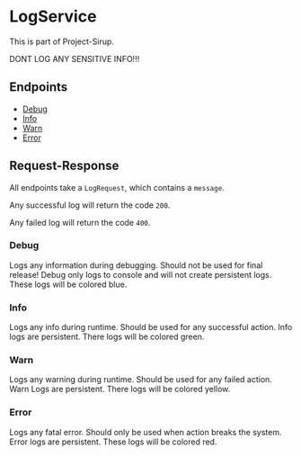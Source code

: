 # LogService

This is part of Project-Sirup.

DONT LOG ANY SENSITIVE INFO!!!

## Endpoints

- [Debug](#debug)
- [Info](#info)
- [Warn](#warn)
- [Error](#error)

## Request-Response

All endpoints take a `LogRequest`, which contains a `message`.

Any successful log will return the code `200`.

Any failed log will return the code `400`.

### Debug

Logs any information during debugging. Should not be used for final release!
Debug only logs to console and will not create persistent logs.
These logs will be colored blue.

### Info

Logs any info during runtime. Should be used for any successful action.
Info logs are persistent.
There logs will be colored green.

### Warn

Logs any warning during runtime. Should be used for any failed action.
Warn Logs are persistent.
There logs will be colored yellow.

### Error

Logs any fatal error. Should only be used when action breaks the system.
Error logs are persistent.
These logs will be colored red.
